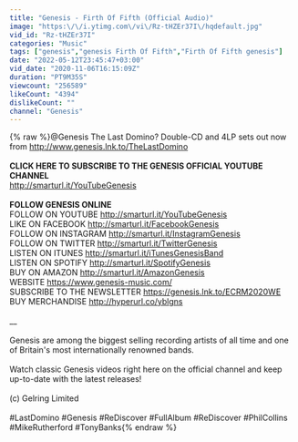 ```yaml
---
title: "Genesis - Firth Of Fifth (Official Audio)"
image: "https:\/\/i.ytimg.com\/vi\/Rz-tHZEr37I\/hqdefault.jpg"
vid_id: "Rz-tHZEr37I"
categories: "Music"
tags: ["genesis","genesis Firth Of Fifth","Firth Of Fifth genesis"]
date: "2022-05-12T23:45:47+03:00"
vid_date: "2020-11-06T16:15:09Z"
duration: "PT9M35S"
viewcount: "256589"
likeCount: "4394"
dislikeCount: ""
channel: "Genesis"
---
```

{% raw %}@Genesis The Last Domino? Double-CD and 4LP sets out now from <a rel="nofollow" target="blank" href="http://www.genesis.lnk.to/TheLastDomino">http://www.genesis.lnk.to/TheLastDomino</a> <br /><br />**CLICK HERE TO SUBSCRIBE TO THE GENESIS OFFICIAL YOUTUBE CHANNEL**<br /><a rel="nofollow" target="blank" href="http://smarturl.it/YouTubeGenesis">http://smarturl.it/YouTubeGenesis</a><br /> <br />**FOLLOW GENESIS ONLINE** <br />FOLLOW ON YOUTUBE <a rel="nofollow" target="blank" href="http://smarturl.it/YouTubeGenesis">http://smarturl.it/YouTubeGenesis</a><br />LIKE ON FACEBOOK <a rel="nofollow" target="blank" href="http://smarturl.it/FacebookGenesis">http://smarturl.it/FacebookGenesis</a><br />FOLLOW ON INSTAGRAM <a rel="nofollow" target="blank" href="http://smarturl.it/InstagramGenesis">http://smarturl.it/InstagramGenesis</a><br />FOLLOW ON TWITTER <a rel="nofollow" target="blank" href="http://smarturl.it/TwitterGenesis">http://smarturl.it/TwitterGenesis</a><br />LISTEN ON ITUNES <a rel="nofollow" target="blank" href="http://smarturl.it/iTunesGenesisBand">http://smarturl.it/iTunesGenesisBand</a><br />LISTEN ON SPOTIFY <a rel="nofollow" target="blank" href="http://smarturl.it/SpotifyGenesis">http://smarturl.it/SpotifyGenesis</a><br />BUY ON AMAZON <a rel="nofollow" target="blank" href="http://smarturl.it/AmazonGenesis">http://smarturl.it/AmazonGenesis</a><br />WEBSITE <a rel="nofollow" target="blank" href="https://www.genesis-music.com/">https://www.genesis-music.com/</a><br />SUBSCRIBE TO THE NEWSLETTER <a rel="nofollow" target="blank" href="https://genesis.lnk.to/ECRM2020WE">https://genesis.lnk.to/ECRM2020WE</a><br />BUY MERCHANDISE <a rel="nofollow" target="blank" href="http://hyperurl.co/yblgns">http://hyperurl.co/yblgns</a><br /><br /> __<br /> <br /> Genesis are among the biggest selling recording artists of all time and one of Britain's most internationally renowned bands. <br /> <br /> Watch classic Genesis videos right here on the official channel and keep up-to-date with the latest releases!<br /> <br /> (c) Gelring Limited<br /><br />#LastDomino #Genesis #ReDiscover #FullAlbum #ReDiscover #PhilCollins #MikeRutherford #TonyBanks{% endraw %}

